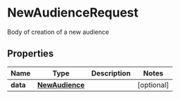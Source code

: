 

# NewAudienceRequest

Body of creation of a new audience

## Properties

Name | Type | Description | Notes
------------ | ------------- | ------------- | -------------
**data** | [**NewAudience**](NewAudience.md) |  |  [optional]




